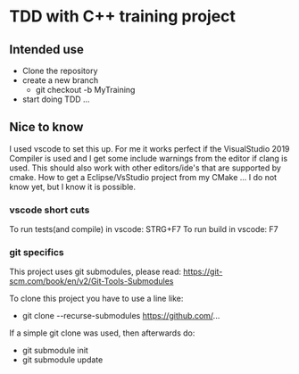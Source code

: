 # TDD with C++ training project

## Intended use

* Clone the repository
* create a new branch
    * git checkout -b MyTraining
* start doing TDD ...

## Nice to know

I used vscode to set this up. For me it works perfect if the VisualStudio 2019 Compiler is used and I get some include warnings from the editor if clang is used. This should also work with other editors/ide's that are supported by cmake. How to get a Eclipse/VsStudio project from my CMake ... I do not know yet, but I know it is possible.

### vscode short cuts
To run tests(and compile) in vscode: STRG+F7
To run build in vscode: F7

### git specifics
This project uses git submodules, please read:
https://git-scm.com/book/en/v2/Git-Tools-Submodules

To clone this project you have to use a line like:
* git clone --recurse-submodules https://github.com/...

If a simple git clone was used, then afterwards do:
* git submodule init
* git submodule update